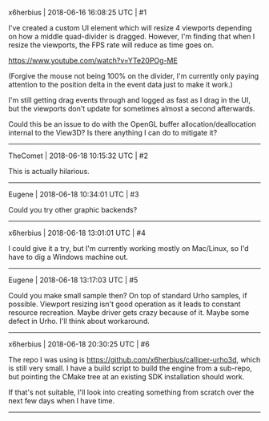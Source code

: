 x6herbius | 2018-06-16 16:08:25 UTC | #1

I've created a custom UI element which will resize 4 viewports depending on how a middle quad-divider is dragged. However, I'm finding that when I resize the viewports, the FPS rate will reduce as time goes on.

https://www.youtube.com/watch?v=YTe20POg-ME

(Forgive the mouse not being 100% on the divider, I'm currently only paying attention to the position delta in the event data just to make it work.)

I'm still getting drag events through and logged as fast as I drag in the UI, but the viewports don't update for sometimes almost a second afterwards.

Could this be an issue to do with the OpenGL buffer allocation/deallocation internal to the View3D? Is there anything I can do to mitigate it?

-------------------------

TheComet | 2018-06-18 10:15:32 UTC | #2

This is actually hilarious.

-------------------------

Eugene | 2018-06-18 10:34:01 UTC | #3

Could you try other graphic backends?

-------------------------

x6herbius | 2018-06-18 13:01:01 UTC | #4

I could give it a try, but I'm currently working mostly on Mac/Linux, so I'd have to dig a Windows machine out.

-------------------------

Eugene | 2018-06-18 13:17:03 UTC | #5

Could you make small sample then? On top of standard Urho samples, if possible.
Viewport resizing isn't good operation as it leads to constant resource recreation.
Maybe driver gets crazy because of it. Maybe some defect in Urho.
I'll think about workaround.

-------------------------

x6herbius | 2018-06-18 20:30:25 UTC | #6

The repo I was using is https://github.com/x6herbius/calliper-urho3d, which is still very small. I have a build script to build the engine from a sub-repo, but pointing the CMake tree at an existing SDK installation should work.

If that's not suitable, I'll look into creating something from scratch over the next few days when I have time.

-------------------------

